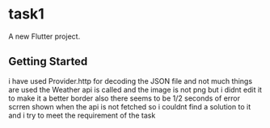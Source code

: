 # task1

A new Flutter project.

## Getting Started

i have used Provider.http for decoding the JSON file and not much things are used 
the Weather api is called and the image is not png but i didnt edit it to make it a better border
also there seems to be 1/2 seconds of error scrren shown when the api is not fetched so i couldnt find a solution to it 
and i try to meet the requirement of the task
